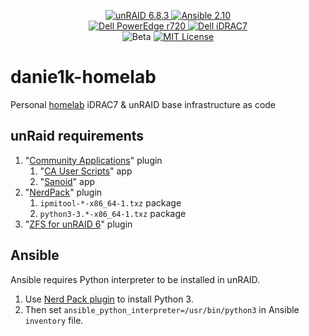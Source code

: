 <p align="center">
  <a href="https://unraid.net/" target="_blank">
    <img src="https://img.shields.io/badge/unraid-6.8.3-9cf?logo=unraid&style=for-the-badge" alt="unRAID 6.8.3">
  </a>
  <a href="https://docs.ansible.com/ansible/2.10/" target="_blank">
    <img src="https://img.shields.io/badge/ansible-2.10-9cf?logo=ansible&style=for-the-badge" alt="Ansible 2.10">
  </a>
  <br>
  <a href="https://www.dell.com/support/home/pl-pl/product-support/product/poweredge-r720/overview" target="_blank">
    <img src="https://img.shields.io/badge/Dell-PowerEdge%20r720-%23989898?logo=dell&style=for-the-badge" alt="Dell PowerEdge r720">
  </a>
  <a href="https://www.dell.com/support/home/pl-pl/product-support/product/idrac7-8-lifecycle-controller-v2.65.65.65/overview" target="_blank">
    <img src="https://img.shields.io/badge/Dell-iDRAC7-%23989898?logo=dell&style=for-the-badge" alt="Dell iDRAC7">
  </a>
  <br>
  <img src="https://img.shields.io/badge/release-beta-red?style=for-the-badge" alt="Beta">
  <a href="./LICENSE">
    <img src="https://img.shields.io/github/license/danie1k/danie1k-unraid?style=for-the-badge" alt="MIT License">
  </a>
</p>

# danie1k-homelab

Personal [homelab](https://www.reddit.com/r/homelab/) iDRAC7 & unRAID base infrastructure as code


## unRaid requirements

1. "[Community Applications](https://lime-technology.com/forums/topic/38582-plug-in-community-applications/)" plugin
    1. "[CA User Scripts](http://lime-technology.com/forum/index.php?topic=49992.0)" app
    1. "[Sanoid](https://forums.unraid.net/topic/94549-sanoidsyncoid-zfs-snapshots-and-replication/)" app
1. "[NerdPack](http://lime-technology.com/forum/index.php?topic=37541.0)" plugin
    1. `ipmitool-*-x86_64-1.txz` package
    1. `python3-3.*-x86_64-1.txz` package
1. "[ZFS for unRAID 6](http://lime-technology.com/forum/index.php?topic=43019.0)" plugin


## Ansible

Ansible requires Python interpreter to be installed in unRAID.  

1. Use [Nerd Pack plugin](https://forums.unraid.net/topic/35866-unraid-6-nerdpack-cli-tools-iftop-iotop-screen-kbd-etc/) to install Python 3.
1. Then set `ansible_python_interpreter=/usr/bin/python3` in Ansible `inventory` file.
